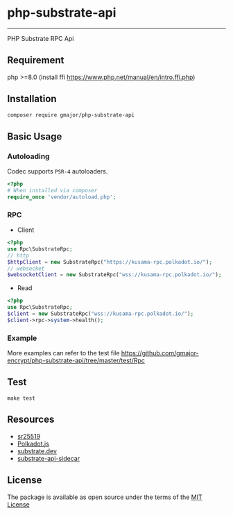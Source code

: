 # php-substrate-api

---
PHP Substrate RPC Api


## Requirement

php >=8.0 (install ffi https://www.php.net/manual/en/intro.ffi.php)

## Installation

```sh
composer require gmajor/php-substrate-api
```

## Basic Usage

### Autoloading

Codec supports `PSR-4` autoloaders.

```php
<?php
# When installed via composer
require_once 'vendor/autoload.php';
```


### RPC

* Client

```php
<?php
use Rpc\SubstrateRpc;
// http 
$httpClient = new SubstrateRpc("https://kusama-rpc.polkadot.io/");
// websocket
$websocketClient = new SubstrateRpc("wss://kusama-rpc.polkadot.io/");
```

* Read

```php
<?php
use Rpc\SubstrateRpc;
$client = new SubstrateRpc("wss://kusama-rpc.polkadot.io/");
$client->rpc->system->health();
```


### Example

More examples can refer to the test file https://github.com/gmajor-encrypt/php-substrate-api/tree/master/test/Rpc

## Test

```
make test
```

## Resources

- [sr25519](https://github.com/gmajor-encrypt/sr25519-bindings)
- [Polkadot.js](http://polkadot.js.org/)
- [substrate.dev](https://docs.substrate.io/v3/runtime/custom-rpcs/)
- [substrate-api-sidecar](https://github.com/paritytech/substrate-api-sidecar)


## License

The package is available as open source under the terms of the [MIT License](https://opensource.org/licenses/MIT)